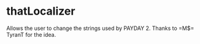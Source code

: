 # thatLocalizer
Allows the user to change the strings used by PAYDAY 2. Thanks to =M$= TyranT for the idea.
